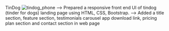 TinDog 
![tindog_phone](https://user-images.githubusercontent.com/96837553/180266209-dd9a38f4-1d3e-4c60-8a25-2d4c65c0be90.png)
--> Prepared a responsive front end UI of tindog (tinder for dogs) landing page using HTML, CSS, Bootstrap.
--> Added a title section, feature section, testimonials carousel app download link, pricing plan section and contact section in web page
